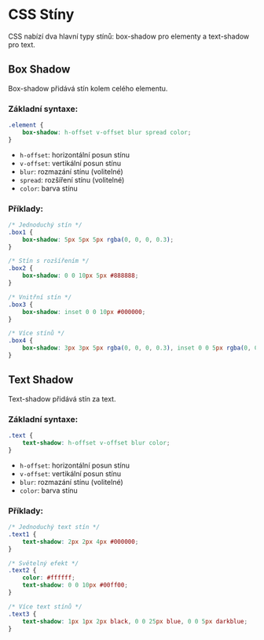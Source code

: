 # CSS Stíny

CSS nabízí dva hlavní typy stínů: box-shadow pro elementy a text-shadow pro text.

## Box Shadow

Box-shadow přidává stín kolem celého elementu.

### Základní syntaxe:

```css
.element {
    box-shadow: h-offset v-offset blur spread color;
}
```

-   `h-offset`: horizontální posun stínu
-   `v-offset`: vertikální posun stínu
-   `blur`: rozmazání stínu (volitelné)
-   `spread`: rozšíření stínu (volitelné)
-   `color`: barva stínu

### Příklady:

```css
/* Jednoduchý stín */
.box1 {
    box-shadow: 5px 5px 5px rgba(0, 0, 0, 0.3);
}

/* Stín s rozšířením */
.box2 {
    box-shadow: 0 0 10px 5px #888888;
}

/* Vnitřní stín */
.box3 {
    box-shadow: inset 0 0 10px #000000;
}

/* Více stínů */
.box4 {
    box-shadow: 3px 3px 5px rgba(0, 0, 0, 0.3), inset 0 0 5px rgba(0, 0, 0, 0.5);
}
```

## Text Shadow

Text-shadow přidává stín za text.

### Základní syntaxe:

```css
.text {
    text-shadow: h-offset v-offset blur color;
}
```

-   `h-offset`: horizontální posun stínu
-   `v-offset`: vertikální posun stínu
-   `blur`: rozmazání stínu (volitelné)
-   `color`: barva stínu

### Příklady:

```css
/* Jednoduchý text stín */
.text1 {
    text-shadow: 2px 2px 4px #000000;
}

/* Světelný efekt */
.text2 {
    color: #ffffff;
    text-shadow: 0 0 10px #00ff00;
}

/* Více text stínů */
.text3 {
    text-shadow: 1px 1px 2px black, 0 0 25px blue, 0 0 5px darkblue;
}
```
